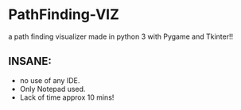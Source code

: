 # PathFinding-VIZ
a path finding visualizer made in python 3 with Pygame and Tkinter!!


## INSANE:
* no use of any IDE.
* Only Notepad used.
* Lack of time approx 10 mins!
